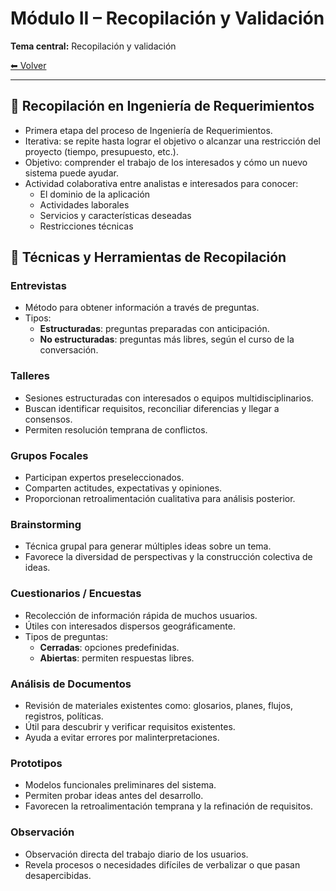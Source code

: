 #  Módulo II – Recopilación y Validación  
**Tema central:** Recopilación y validación

[⬅ Volver](../02_ar/README.md) 

---

## 🔹 Recopilación en Ingeniería de Requerimientos

- Primera etapa del proceso de Ingeniería de Requerimientos.
- Iterativa: se repite hasta lograr el objetivo o alcanzar una restricción del proyecto (tiempo, presupuesto, etc.).
- Objetivo: comprender el trabajo de los interesados y cómo un nuevo sistema puede ayudar.
- Actividad colaborativa entre analistas e interesados para conocer:
  - El dominio de la aplicación
  - Actividades laborales
  - Servicios y características deseadas
  - Restricciones técnicas


## 🔹 Técnicas y Herramientas de Recopilación

###  Entrevistas
- Método para obtener información a través de preguntas.
- Tipos:
  - **Estructuradas**: preguntas preparadas con anticipación.
  - **No estructuradas**: preguntas más libres, según el curso de la conversación.

###  Talleres
- Sesiones estructuradas con interesados o equipos multidisciplinarios.
- Buscan identificar requisitos, reconciliar diferencias y llegar a consensos.
- Permiten resolución temprana de conflictos.

###  Grupos Focales
- Participan expertos preseleccionados.
- Comparten actitudes, expectativas y opiniones.
- Proporcionan retroalimentación cualitativa para análisis posterior.

### Brainstorming
- Técnica grupal para generar múltiples ideas sobre un tema.
- Favorece la diversidad de perspectivas y la construcción colectiva de ideas.

###  Cuestionarios / Encuestas
- Recolección de información rápida de muchos usuarios.
- Útiles con interesados dispersos geográficamente.
- Tipos de preguntas:
  - **Cerradas**: opciones predefinidas.
  - **Abiertas**: permiten respuestas libres.

###  Análisis de Documentos
- Revisión de materiales existentes como: glosarios, planes, flujos, registros, políticas.
- Útil para descubrir y verificar requisitos existentes.
- Ayuda a evitar errores por malinterpretaciones.

###  Prototipos
- Modelos funcionales preliminares del sistema.
- Permiten probar ideas antes del desarrollo.
- Favorecen la retroalimentación temprana y la refinación de requisitos.

###  Observación
- Observación directa del trabajo diario de los usuarios.
- Revela procesos o necesidades difíciles de verbalizar o que pasan desapercibidas.

